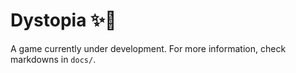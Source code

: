# Dystopia ✨🌾

A game currently under development. For more information, check markdowns in `docs/`.

